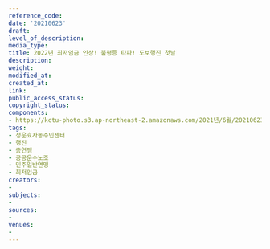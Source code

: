 ```yaml
---
reference_code: 
date: '20210623'
draft: 
level_of_description: 
media_type: 
title: 2022년 최저임금 인상! 불평등 타파! 도보행진 첫날
description: 
weight: 
modified_at: 
created_at: 
link: 
public_access_status: 
copyright_status: 
components:
- https://kctu-photo.s3.ap-northeast-2.amazonaws.com/2021년/6월/20210623-2022년+최저임금+인상!+불평등+타파!+도보행진+첫날_청운효자동주민센터_행진_총연맹_공공운수노조_민주일반연맹_최저임금/_5D40734.jpg
tags:
- 청운효자동주민센터
- 행진
- 총연맹
- 공공운수노조
- 민주일반연맹
- 최저임금
creators:
- 
subjects:
- 
sources:
- 
venues:
- 
---
```

